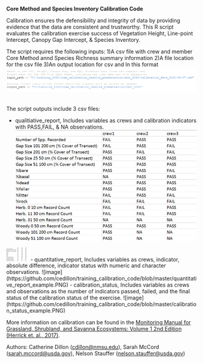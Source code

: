 **Core Method and Species Inventory Calibration Code**

Calibration ensures the defensibility and integrity of data by providing evidence that the data are consistent and trustworthy. This R script evaluates the calibration exercise success of Vegetation Height, Line-point Intercept, Canopy Gap Intercept, & Species Inventory. 

The script requires the following inputs:
1)A csv file with crew and member Core Method annd Species Richness summary information
2)A file location for the csv file
3)An output location for csv and 
 In this format ![image](https://github.com/cedillon/training_calibration_code/blob/master/input_screenshot.PNG)
 <img src="https://github.com/cedillon/training_calibration_code/blob/master/input_screenshot.PNG" width="12">
 
The script outputs include 3 csv files:
- qualitiative_report, Includes variables as crews and calibration indicators with PASS,FAIL, & NA observations.
![image](https://github.com/cedillon/training_calibration_code/blob/master/qualitative_report_example.PNG)
<img src="https://github.com/cedillon/training_calibration_code/blob/master/qualitative_report_example.PNG" width="60">
- quantitative_report, Includes variables as crews, indicator, absolute difference, indicator status with numeric and character observations.
![image](https://github.com/cedillon/training_calibration_code/blob/master/quantitative_report_example.PNG)
- calibration_status, Includes variables as crews and observations as the number of indicators passed, failed, and the final status of the calibration status of the exercise.
![image](https://github.com/cedillon/training_calibration_code/blob/master/calibration_status_example.PNG)


More information on calibration can be found in the [Monitoring Manual for Grassland, Shrubland, and Savanna Ecosystems: Volume 1 2nd Edition (Herrick et. al., 2017)](https://www.landscapetoolbox.org/manuals/monitoring-manual/). 

Authors: Catherine Dillon (cdillon@nmsu.edu), Sarah McCord (sarah.mccord@usda.gov), Nelson Stauffer (nelson.stauffer@usda.gov)

